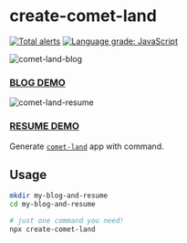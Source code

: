 # create-comet-land

[![Total alerts](https://img.shields.io/lgtm/alerts/g/hyesungoh/create-comet-land.svg?logo=lgtm&logoWidth=18)](https://lgtm.com/projects/g/hyesungoh/create-comet-land/alerts/) [![Language grade: JavaScript](https://img.shields.io/lgtm/grade/javascript/g/hyesungoh/create-comet-land.svg?logo=lgtm&logoWidth=18)](https://lgtm.com/projects/g/hyesungoh/create-comet-land/context:javascript)

![comet-land-blog](https://user-images.githubusercontent.com/26461307/159371599-95b2acd5-e5eb-482c-9ead-d8f601f034b5.png)

### [BLOG DEMO](https://comet-land-blog.vercel.app/)

![comet-land-resume](https://user-images.githubusercontent.com/26461307/160653172-c56a3b64-dfa9-4708-bf95-fca2fff47964.png)

### [RESUME DEMO](https://comet-land-resume.vercel.app/)

Generate [`comet-land`](https://github.com/hyesungoh/comet-land) app with command.

## Usage

```bash
mkdir my-blog-and-resume
cd my-blog-and-resume

# just one command you need!
npx create-comet-land
```
